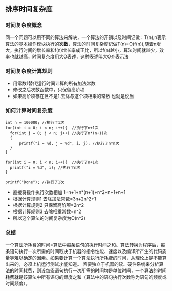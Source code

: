  ## 排序时间复杂度

### 时间复杂度概念
同一个问题可以用不同的算法来解决，一个算法的开销以及时间记做：T(n),n表示算法的基本操作模块执行的**次数**，算法的时间复杂度记做T(n)=O(f(n)),随着n增大，执行时间的增长率和f(n)增长率成正比，所以f(n)越小，算法时间就越少，效率也就越高，时间复杂度用大O表述，这种表述叫大O介表示法
### 时间复杂度计算规则
- 用常数1替代运行时间计算的所有加法常数
- 修改之后次数函数中，只保留高阶项
- 如果高阶项存在且不是1.去除与这个项相乘的常数
也就是说当

### 如何计算时间复杂度

```
int n = 100000; //执行了1次
for(int i = 0; i < n; i++){  //执行了n+1次
  for(int j = 0; j < n; j++) //执行了n*(n+1)次
  {
      printf("i = %d, j = %d", i, j); //执行了n*n次
  }
}

for(int i = 0; i < n; i++){  //执行了n+1次
  printf("i = %d", i); //执行了n次
}

printf("Done"); //执行了1次
```
- 直接将操作执行次数相加 1+n+1+n*(n+1)+n^2+n+1+n+1
- 根据计算规则1 去除加法常数=3n+2n^2+1
- 根据计算规则2 只保留高阶项=2n^2
- 根据计算规则3 去除相乘常数=n^2
- 所以这个算法的时间复杂度为O(n^2)

### 总结
一个算法所耗费的时间=算法中每条语句的执行时间之和。算法转换为程序后，每条语句执行一次所需的时间取决于机器的指令性能、速度以及编译所产生的代码质量等难以确定的因素。如果要计算一个算法执行所耗费的时间，从理论上是不能算出来的，必须上机运行测试才能知道。
若要独立于机器的软、硬件系统来分析算法的时间耗费，则设每条语句执行一次所需的时间均是单位时间，一个算法的时间耗费就是该算法中所有语句的频度之和（算法中的语句执行次数称为语句的频度或时间频度）。




